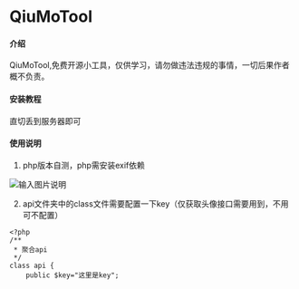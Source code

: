 # QiuMoTool

#### 介绍
QiuMoTool,免费开源小工具，仅供学习，请勿做违法违规的事情，一切后果作者概不负责。


#### 安装教程

直切丢到服务器即可

#### 使用说明

1.  php版本自测，php需安装exif依赖

![输入图片说明](https://images.gitee.com/uploads/images/2021/0825/100944_87dcd2b4_7382579.png "SA%5PQT0M]2KXOZ)1PLZ3`N.png")

2.  api文件夹中的class文件需要配置一下key（仅获取头像接口需要用到，不用可不配置）

```
<?php
/**
 * 聚合api
 */
class api {
    public $key="这里是key";
```


